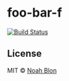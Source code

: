 # foo-bar-f 

[![Build Status](https://travis-ci.org/noahblon/foo-bar-f.svg)](https://travis-ci.org/noahblon/foo-bar-f)

## License
MIT © [Noah Blon](http://www.noahblon.com)

